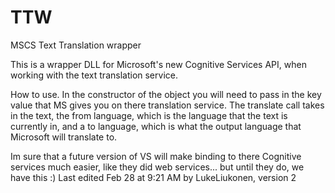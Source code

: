 # TTW
MSCS Text Translation wrapper


This is a wrapper DLL for Microsoft's new Cognitive Services API, when working with the text translation service. 

How to use.
In the constructor of the object you will need to pass in the key value that MS gives you on there translation service. The translate call takes in the text, the from language, which is the language that the text is currently in, and a to language, which is what the output language that Microsoft will translate to.

Im sure that a future version of VS will make binding to there Cognitive services much easier, like they did web services... but until they do, we have this :)
Last edited Feb 28 at 9:21 AM by LukeLiukonen, version 2
